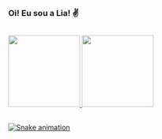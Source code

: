 ### Oi! Eu sou a Lia! ✌

 ##

<div> 
  <a href="https://github.com/lialaurindo">
  <img height="145em" src="https://github-readme-stats.vercel.app/api?username=lialaurindo&show_icons=true&theme=merko&include_all_commits=true&count_private=true"/>
  <img height="145em" src="https://github-readme-stats.vercel.app/api/top-langs/?username=lialaurindo&layout=compact&langs_count=7&theme=merko"/>
</div>
  
  ##
  ![Snake animation](https://github.com/lialaurindo/lialaurindo/blob/output/github-contribution-grid-snake.svg)
